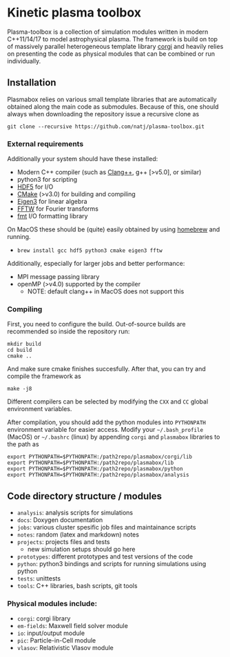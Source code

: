 # Kinetic plasma toolbox

Plasma-toolbox is a collection of simulation modules written in modern C++11/14/17 to model astrophysical plasma. The framework is build on top of massively parallel heterogeneous template library [corgi](https://github.com/natj/corgi) and heavily relies on presenting the code as physical modules that can be combined or run individually.



## Installation

Plasmabox relies on various small template libraries that are automatically obtained along the main code as submodules. Because of this, one should always when downloading the repository issue a recursive clone as
```
git clone --recursive https://github.com/natj/plasma-toolbox.git
```

### External requirements
Additionally your system should have these installed:
- Modern C++ compiler (such as [Clang++](https://clang.llvm.org/), g++ [>v5.0], or similar)
- python3 for scripting
- [HDF5](https://support.hdfgroup.org/HDF5/) for I/O
- [CMake](https://cmake.org/) (>v3.0) for building and compiling
- [Eigen3](http://eigen.tuxfamily.org/index.php?title=Main_Page) for linear algebra
- [FFTW](http://www.fftw.org/) for Fourier transforms
- [fmt](https://github.com/fmtlib/fmt) I/O formatting library

On MacOS these should be (quite) easily obtained by using [homebrew](https://brew.sh/) and running.
- `brew install gcc hdf5 python3 cmake eigen3 fftw`

Additionally, especially for larger jobs and better performance:
- MPI message passing library
- openMP (>v4.0) supported by the compiler 
    - NOTE: default clang++ in MacOS does not support this


### Compiling

First, you need to configure the build. Out-of-source builds are recommended so inside the repository run:
```
mkdir build
cd build
cmake ..
```
And make sure cmake finishes succesfully. After that, you can try and compile the framework as
```
make -j8
```

Different compilers can be selected by modifying the `CXX` and `CC` global environment variables.


After compilation, you should add the python modules into `PYTHONPATH` environment variable for easier access. Modify your `~/.bash_profile` (MacOS) or `~/.bashrc` (linux) by appending `corgi` and `plasmabox` libraries to the path as
```
export PYTHONPATH=$PYTHONPATH:/path2repo/plasmabox/corgi/lib
export PYTHONPATH=$PYTHONPATH:/path2repo/plasmabox/lib
export PYTHONPATH=$PYTHONPATH:/path2repo/plasmabox/python
export PYTHONPATH=$PYTHONPATH:/path2repo/plasmabox/analysis
```



## Code directory structure / modules
- `analysis`: analysis scripts for simulations
- `docs`: Doxygen documentation
- `jobs`: various cluster spesific job files and maintainance scripts
- `notes`: random (latex and markdown) notes 
- `projects`: projects files and tests
    - new simulation setups should go here
- `prototypes`: different prototypes and test versions of the code
- `python`: python3 bindings and scripts for running simulations using python
- `tests`: unittests
- `tools`: C++ libraries, bash scripts, git tools

### Physical modules include:
- `corgi`: corgi library
- `em-fields`: Maxwell field solver module
- `io`: input/output module
- `pic`: Particle-in-Cell module
- `vlasov`: Relativistic Vlasov module



